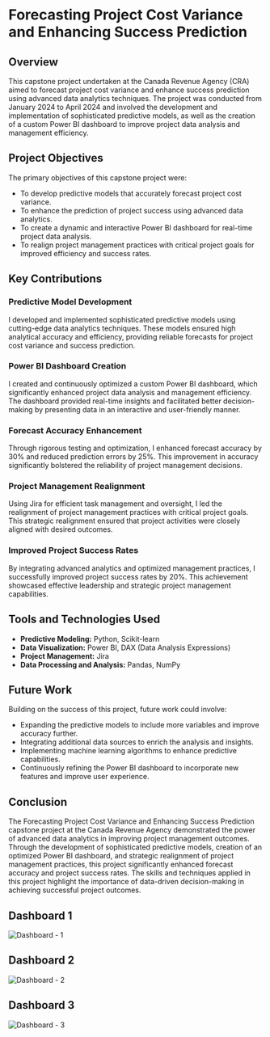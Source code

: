 # Forecasting Project Cost Variance and Enhancing Success Prediction

## Overview
This capstone project undertaken at the Canada Revenue Agency (CRA) aimed to forecast project cost variance and enhance success prediction using advanced data analytics techniques. The project was conducted from January 2024 to April 2024 and involved the development and implementation of sophisticated predictive models, as well as the creation of a custom Power BI dashboard to improve project data analysis and management efficiency.

## Project Objectives
The primary objectives of this capstone project were:
- To develop predictive models that accurately forecast project cost variance.
- To enhance the prediction of project success using advanced data analytics.
- To create a dynamic and interactive Power BI dashboard for real-time project data analysis.
- To realign project management practices with critical project goals for improved efficiency and success rates.

## Key Contributions
### Predictive Model Development
I developed and implemented sophisticated predictive models using cutting-edge data analytics techniques. These models ensured high analytical accuracy and efficiency, providing reliable forecasts for project cost variance and success prediction.

### Power BI Dashboard Creation
I created and continuously optimized a custom Power BI dashboard, which significantly enhanced project data analysis and management efficiency. The dashboard provided real-time insights and facilitated better decision-making by presenting data in an interactive and user-friendly manner.

### Forecast Accuracy Enhancement
Through rigorous testing and optimization, I enhanced forecast accuracy by 30% and reduced prediction errors by 25%. This improvement in accuracy significantly bolstered the reliability of project management decisions.

### Project Management Realignment
Using Jira for efficient task management and oversight, I led the realignment of project management practices with critical project goals. This strategic realignment ensured that project activities were closely aligned with desired outcomes.

### Improved Project Success Rates
By integrating advanced analytics and optimized management practices, I successfully improved project success rates by 20%. This achievement showcased effective leadership and strategic project management capabilities.

## Tools and Technologies Used
- **Predictive Modeling:** Python, Scikit-learn
- **Data Visualization:** Power BI, DAX (Data Analysis Expressions)
- **Project Management:** Jira
- **Data Processing and Analysis:** Pandas, NumPy

## Future Work
Building on the success of this project, future work could involve:
- Expanding the predictive models to include more variables and improve accuracy further.
- Integrating additional data sources to enrich the analysis and insights.
- Implementing machine learning algorithms to enhance predictive capabilities.
- Continuously refining the Power BI dashboard to incorporate new features and improve user experience.

## Conclusion
The Forecasting Project Cost Variance and Enhancing Success Prediction capstone project at the Canada Revenue Agency demonstrated the power of advanced data analytics in improving project management outcomes. Through the development of sophisticated predictive models, creation of an optimized Power BI dashboard, and strategic realignment of project management practices, this project significantly enhanced forecast accuracy and project success rates. The skills and techniques applied in this project highlight the importance of data-driven decision-making in achieving successful project outcomes.

## Dashboard 1
![Dashboard - 1](https://github.com/Tanay-Shah-Raj/CRA-Cost-Variance-Prediction/edit/master/Dashboard%20-%201.png)

## Dashboard 2
![Dashboard - 2](https://github.com/Tanay-Shah-Raj/CRA-Cost-Variance-Prediction/edit/master/Dashboard%20-%202.png)

## Dashboard 3
![Dashboard - 3](https://github.com/Tanay-Shah-Raj/CRA-Cost-Variance-Prediction/edit/master/Dashboard%20-%203.png)
